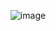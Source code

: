 <div align="center">

![image](https://user-images.githubusercontent.com/45741682/160524825-05b3925a-3e89-4767-91a1-082c270e28ba.png)

</div>
